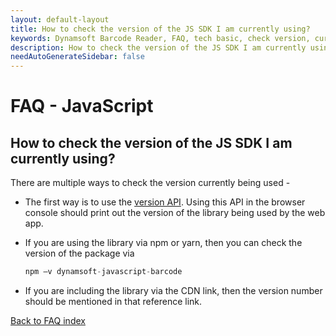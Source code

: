 ```yaml
---
layout: default-layout
title: How to check the version of the JS SDK I am currently using?
keywords: Dynamsoft Barcode Reader, FAQ, tech basic, check version, current version
description: How to check the version of the JS SDK I am currently using?
needAutoGenerateSidebar: false
---
```


# FAQ - JavaScript

## How to check the version of the JS SDK I am currently using?

There are multiple ways to check the version currently being used -

- The first way is to use the [version API](https://www.dynamsoft.com/barcode-reader/programming/javascript/api-reference/InitializationControl.html?ver=latest#version). Using this API in the browser console should print out the version of the library being used by the web app.
- If you are using the library via npm or yarn, then you can check the version of the package via

    ```javascript
    npm –v dynamsoft-javascript-barcode
    ```

- If you are including the library via the CDN link, then the version number should be mentioned in that reference link.

[Back to FAQ index](index.md)
